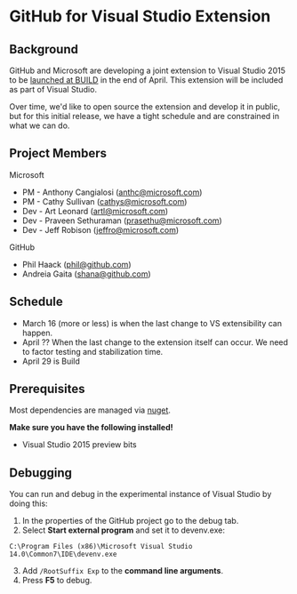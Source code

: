 # GitHub for Visual Studio Extension

## Background

GitHub and Microsoft are developing a joint extension to Visual Studio 2015 to be [launched at BUILD](http://www.buildwindows.com/) in the end of April. This extension will be included as part of Visual Studio.

Over time, we'd like to open source the extension and develop it in public, but for this initial release, we have a tight schedule and are constrained in what we can do. 

## Project Members
Microsoft
* PM - Anthony Cangialosi (anthc@microsoft.com)
* PM - Cathy Sullivan (cathys@microsoft.com)
* Dev - Art Leonard (artl@microsoft.com)
* Dev - Praveen Sethuraman (prasethu@microsoft.com)
* Dev - Jeff Robison (jeffro@microsoft.com)

GitHub
* Phil Haack (phil@github.com)
* Andreia Gaita (shana@github.com)

## Schedule

* March 16 (more or less) is when the last change to VS extensibility can happen.
* April ?? When the last change to the extension itself can occur. We need to factor testing and stabilization time.
* April 29 is Build

## Prerequisites

Most dependencies are managed via [nuget](http://nuget.org/).

__Make sure you have the following installed!__

* Visual Studio 2015 preview bits

## Debugging

You can run and debug in the experimental instance of Visual Studio by doing this:

1. In the properties of the GitHub project go to the debug tab.
2. Select **Start external program** and set it to devenv.exe:

`C:\Program Files (x86)\Microsoft Visual Studio 14.0\Common7\IDE\devenv.exe`

3. Add `/RootSuffix Exp` to the **command line arguments**.
4. Press **F5** to debug.
